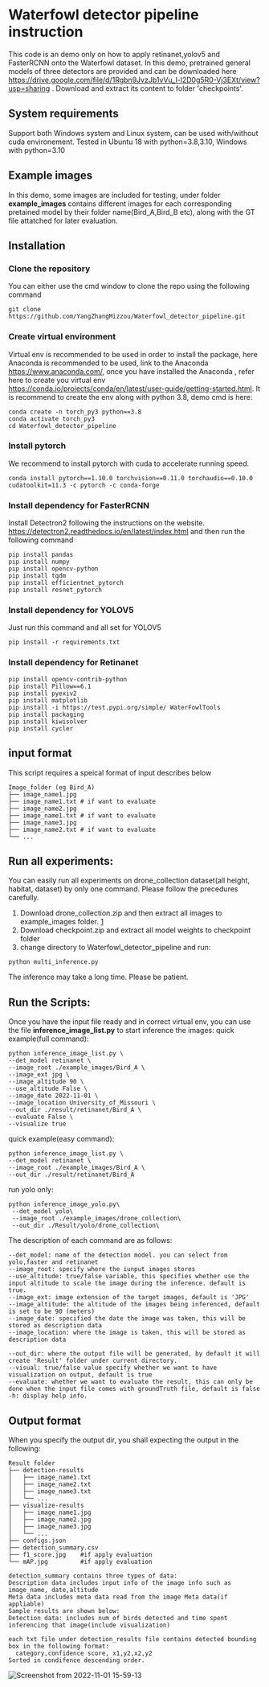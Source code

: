 # Waterfowl detector pipeline instruction

This code is an demo only on how to apply retinanet,yolov5 and FasterRCNN onto the Waterfowl dataset. In this demo, pretrained general models of three detectors are provided and can be downloaded here https://drive.google.com/file/d/1Rgbn9JvzJb1vVu_l-l2D0g5R0-Vj3EXt/view?usp=sharing . Download and extract its content to folder 'checkpoints'.

## System requirements
Support both Windows system and Linux system, can be used with/without cuda environement.
Tested in Ubuntu 18 with python=3.8,3.10, Windows with python=3.10

## Example images

In this demo, some images are included for testing, under folder **example_images** contains different images for each corresponding pretained model by their folder name(Bird_A,Bird_B etc), along with the GT file attatched for later evaluation.

## Installation

### Clone the repository
You can either use the cmd window to clone the repo using the following command
```
git clone https://github.com/YangZhangMizzou/Waterfowl_detector_pipeline.git
```

### Create virtual environment
Virtual env is recommended to be used in order to install the package, here Anaconda is recommended to be used, link to the Anaconda https://www.anaconda.com/, once you have installed the Anaconda , refer here to create you virtual env https://conda.io/projects/conda/en/latest/user-guide/getting-started.html. It is recommend to create the env along with python 3.8, demo cmd is here:

```
conda create -n torch_py3 python==3.8
conda activate torch_py3
cd Waterfowl_detector_pipeline
```

### Install pytorch

We recommend to install pytorch with cuda to accelerate running speed.
```
conda install pytorch==1.10.0 torchvision==0.11.0 torchaudio==0.10.0 cudatoolkit=11.3 -c pytorch -c conda-forge
```
### Install dependency for FasterRCNN

Install Detectron2 following the instructions on the website. https://detectron2.readthedocs.io/en/latest/index.html
and then run the following command

```
pip install pandas
pip install numpy
pip install opencv-python
pip install tqdm
pip install efficientnet_pytorch
pip install resnet_pytorch
```

### Install dependency for YOLOV5

Just run this command and all set for YOLOV5
```
pip install -r requirements.txt
```

### Install dependency for Retinanet

```
pip install opencv-contrib-python
pip install Pillow==6.1
pip install pyexiv2
pip install matplotlib
pip install -i https://test.pypi.org/simple/ WaterFowlTools
pip install packaging
pip install kiwisolver
pip install cycler
```


## input format
This script requires a speical format of input describes below
```
Image_folder (eg Bird_A)
├── image_name1.jpg
├── image_name1.txt # if want to evaluate
├── image_name2.jpg
├── image_name1.txt # if want to evaluate
├── image_name3.jpg
├── image_name2.txt # if want to evaluate
└── ...
```
## Run all experiments:
You can easily run all experiments on drone_collection dataset(all height, habitat, dataset) by only one command. Please follow the precedures carefully.

1. Download drone_collection.zip and then extract all images to example_images folder. [1](https://www.baidu.com/) 
2. Download checkpoint.zip and extract all model weights to checkpoint folder
3. change directory to Waterfowl_detector_pipeline and run:
```
python multi_inference.py
```
The inference may take a long time. Please be patient.

## Run the Scripts:
Once you have the input file ready and in correct virtual env, you can use the file **inference_image_list.py** to start inference the images:
quick example(full command):
```
python inference_image_list.py \
--det_model retinanet \
--image_root ./example_images/Bird_A \
--image_ext jpg \
--image_altitude 90 \
--use_altitude False \
--image_date 2022-11-01 \
--image_location University_of_Missouri \
--out_dir ./result/retinanet/Bird_A \
--evaluate False \
--visualize true 
```
quick example(easy command):
```
python inference_image_list.py \
--det_model retinanet \
--image_root ./example_images/Bird_A \
--out_dir ./result/retinanet/Bird_A
```

run yolo only:
```
python inference_image_yolo.py\
 --det_model yolo\
 --image_root ./example_images/drone_collection\
 --out_dir ./Result/yolo/drone_collection\
```

The description of each command are as follows:
```
--det_model: name of the detection model. you can select from yolo,faster and retinanet
--image_root: specify where the iunput images stores
--use_altitude: true/false variable, this specifies whether use the input altitude to scale the image during the inference. default is true.
--image_ext: image extension of the target images, default is 'JPG'
--image_altitude: the altitude of the images being inferenced, default is set to be 90 (meters)
--image_date: specified the date the image was taken, this will be stored as description data
--image_location: where the image is taken, this will be stored as description data

--out_dir: where the output file will be generated, by default it will create 'Result' folder under current directory.
--visual: true/false value specify whether we want to have visualization on output, default is true
--evaluate: whether we want to evaluate the result, this can only be done when the input file comes with groundTruth file, default is false
-h: display help info.
```
## Output format
When you specify the output dir, you shall expecting the output in the following:
```
Result folder 
├── detection-results
│   ├── image_name1.txt
│   ├── image_name2.txt
│   ├── image_name3.txt
│   └── ...
├── visualize-results
│   ├── image_name1.jpg
│   ├── image_name2.jpg
│   ├── image_name3.jpg
│   └── ...
├── configs.json
├── detection_summary.csv
├── f1_score.jpg    #if apply evaluation
└── mAP.jpg         #if apply evaluation

detection_summary contains three types of data:
Description data includes input info of the image info such as image_name, date,altitude
Meta data includes meta data read from the image Meta data(if appliable)
Sample results are shown below:
Detection data: includes num of birds detected and time spent inferencing that image(include visualization)

each txt file under detection_results file contains detected bounding box in the following format:
  category,confidence score, x1,y2,x2,y2
Sorted in condifence descending order.
```
![Screenshot from 2022-11-01 15-59-13](https://user-images.githubusercontent.com/71574752/199340134-13dc5f02-4980-4bac-9a6a-4a5d6a04050e.png)


